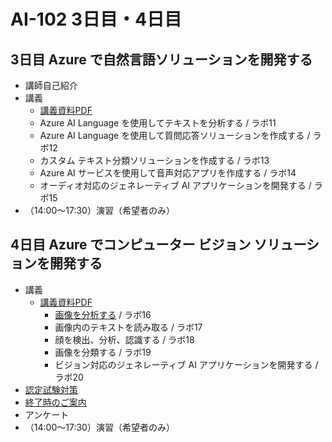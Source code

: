 # AI-102 3日目・4日目

## 3日目 Azure で自然言語ソリューションを開発する

- 講師自己紹介
- 講義
  - [講義資料PDF](day3.pdf)
  - Azure AI Language を使用してテキストを分析する / ラボ11
  - Azure AI Language を使用して質問応答ソリューションを作成する / ラボ12
  - カスタム テキスト分類ソリューションを作成する / ラボ13
  - Azure AI サービスを使用して音声対応アプリを作成する / ラボ14
  - オーディオ対応のジェネレーティブ AI アプリケーションを開発する / ラボ15
- （14:00～17:30）演習（希望者のみ）

## 4日目 Azure でコンピューター ビジョン ソリューションを開発する

- 講義
  - [講義資料PDF](day4.pdf)
    - [画像を分析する](../AI-102-2025/image-analysis.pdf) / ラボ16
    - 画像内のテキストを読み取る / ラボ17
    - 顔を検出、分析、認識する / ラボ18
    - 画像を分類する / ラボ19
    - ビジョン対応のジェネレーティブ AI アプリケーションを開発する / ラボ20
- [認定試験対策](../AI-102/exam.md)
- [終了時のご案内](../closing-cloudslice.md)
- アンケート
- （14:00～17:30）演習（希望者のみ）
